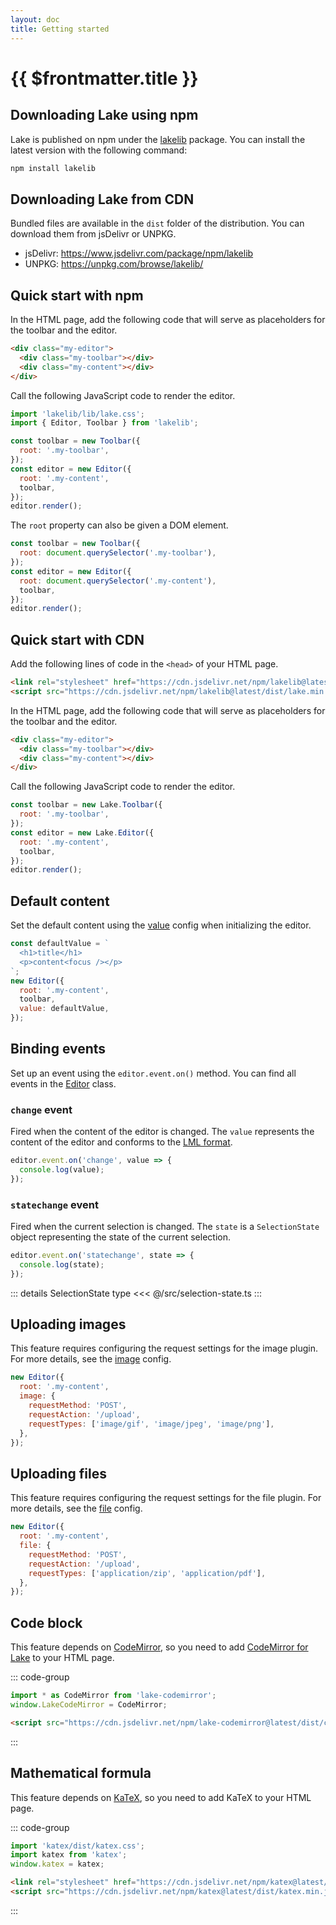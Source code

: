 ```yaml
---
layout: doc
title: Getting started
---
```


# {{ $frontmatter.title }}

## Downloading Lake using npm

Lake is published on npm under the [lakelib](https://www.npmjs.com/package/lakelib) package. You can install the latest version with the following command:

```bash
npm install lakelib
```


## Downloading Lake from CDN

Bundled files are available in the `dist` folder of the distribution. You can download them from jsDelivr or UNPKG.

* jsDelivr: https://www.jsdelivr.com/package/npm/lakelib
* UNPKG: https://unpkg.com/browse/lakelib/


## Quick start with npm

In the HTML page, add the following code that will serve as placeholders for the toolbar and the editor.

```html
<div class="my-editor">
  <div class="my-toolbar"></div>
  <div class="my-content"></div>
</div>
```

Call the following JavaScript code to render the editor.

```js
import 'lakelib/lib/lake.css';
import { Editor, Toolbar } from 'lakelib';

const toolbar = new Toolbar({
  root: '.my-toolbar',
});
const editor = new Editor({
  root: '.my-content',
  toolbar,
});
editor.render();
```

The `root` property can also be given a DOM element.

```js
const toolbar = new Toolbar({
  root: document.querySelector('.my-toolbar'),
});
const editor = new Editor({
  root: document.querySelector('.my-content'),
  toolbar,
});
editor.render();
```


## Quick start with CDN

Add the following lines of code in the `<head>` of your HTML page.

```html
<link rel="stylesheet" href="https://cdn.jsdelivr.net/npm/lakelib@latest/dist/lake.min.css" />
<script src="https://cdn.jsdelivr.net/npm/lakelib@latest/dist/lake.min.js"></script>
```

In the HTML page, add the following code that will serve as placeholders for the toolbar and the editor.

```html
<div class="my-editor">
  <div class="my-toolbar"></div>
  <div class="my-content"></div>
</div>
```

Call the following JavaScript code to render the editor.

```js
const toolbar = new Lake.Toolbar({
  root: '.my-toolbar',
});
const editor = new Lake.Editor({
  root: '.my-content',
  toolbar,
});
editor.render();
```


## Default content

Set the default content using the [value](/reference/#value) config when initializing the editor.

```js
const defaultValue = `
  <h1>title</h1>
  <p>content<focus /></p>
`;
new Editor({
  root: '.my-content',
  toolbar,
  value: defaultValue,
});
```


## Binding events

Set up an event using the `editor.event.on()` method. You can find all events in the [Editor](/reference/editor#instance-events) class.

### `change` event

Fired when the content of the editor is changed. The `value` represents the content of the editor and conforms to the [LML format](/guide/content-format.md).

```js
editor.event.on('change', value => {
  console.log(value);
});
```

### `statechange` event

Fired when the current selection is changed. The `state` is a `SelectionState` object representing the state of the current selection.

```js
editor.event.on('statechange', state => {
  console.log(state);
});
```

::: details SelectionState type
<<< @/src/selection-state.ts
:::


## Uploading images

This feature requires configuring the request settings for the image plugin. For more details, see the [image](/reference/index.md#image) config.

```js
new Editor({
  root: '.my-content',
  image: {
    requestMethod: 'POST',
    requestAction: '/upload',
    requestTypes: ['image/gif', 'image/jpeg', 'image/png'],
  },
});
```


## Uploading files

This feature requires configuring the request settings for the file plugin. For more details, see the [file](/reference/index.md#file) config.

```js
new Editor({
  root: '.my-content',
  file: {
    requestMethod: 'POST',
    requestAction: '/upload',
    requestTypes: ['application/zip', 'application/pdf'],
  },
});
```


## Code block

This feature depends on [CodeMirror](https://codemirror.net/), so you need to add [CodeMirror for Lake](https://www.npmjs.org/package/lake-codemirror) to your HTML page.

::: code-group

```js [npm]
import * as CodeMirror from 'lake-codemirror';
window.LakeCodeMirror = CodeMirror;
```

```html [CDN]
<script src="https://cdn.jsdelivr.net/npm/lake-codemirror@latest/dist/codemirror.min.js"></script>
```

:::


## Mathematical formula

This feature depends on [KaTeX](https://katex.org/), so you need to add KaTeX to your HTML page.

::: code-group

```js [npm]
import 'katex/dist/katex.css';
import katex from 'katex';
window.katex = katex;
```

```html [CDN]
<link rel="stylesheet" href="https://cdn.jsdelivr.net/npm/katex@latest/dist/katex.min.css" />
<script src="https://cdn.jsdelivr.net/npm/katex@latest/dist/katex.min.js"></script>
```

:::
